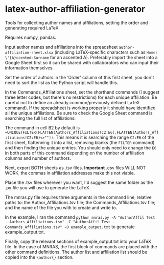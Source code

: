 # latex-author-affiliation-generator
Tools for collecting author names and affiliations, setting the order and generating required LaTeX

Requires numpy, pandas.

Input author names and affiliations into the spreadsheet `author-affiliation-sheet.xlsx` (including LaTeX-specific characters such as `Homer \'{A}ccented-Surname` for an accented A). Preferably import the sheet into a Google Sheet first so it can be shared with collaborators who can input their information themselves.

Set the order of authors in the 'Order' column of this first sheet, you don't need to sort the list as the Python script will handle this.

In the Commands_Affiliations sheet, set the shorthand commands (I suggest three letter codes, but there's no restrictions) for each unique affiliation. Be careful not to define an already common/previously defined LaTeX command). If the spreadsheet is working properly it should have identified all the unique affiliations. Be sure to check the Google Sheet command is searching the full list of affiliations:

The command in cell B2 by default is `=UNIQUE(FILTER(FLATTEN(Authors_Affiliations!C2:E6),FLATTEN(Authors_Affiliations!C2:E6)<>""))`.
This means it is searching the range `C2:E6` of the first sheet, flattenning it into a list, removing blanks (the `FILTER` command) and then finding the unique entries. You should only need to change the `E6` in both parts of this command depending on the number of affiliation columns and number of authors.

Next, export BOTH sheets as .tsv files. **Important** .csv files WILL NOT WORK, the commas in affiliation addresses make this not viable.

Place the .tsv files wherever you want, I'd suggest the same folder as the .py file you will use to generate the LaTeX.

The mnras.py file requires three arguments in the command line, relative paths to: the Author_Affiliations.tsv file; the Commands_Affiliations.tsv file; and the name of the file you with to create and write to.

In the example, I ran the command `python mnras.py -A "AuthorAffil Test - Authors_Affiliations.tsv" -C "AuthorAffil Test - Commands_Affiliations.tsv" -O example_output.txt` to generate example_output.txt.

Finally, copy the relevant sections of example_output.txt into your LaTeX file. In the case of MNRAS, the first block of commands are placed with the other command definitions. The author list and affiliation list should be copied into the `\author{}` section.
